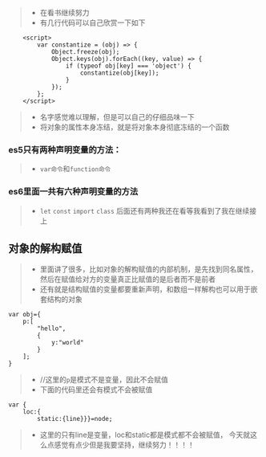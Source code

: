 > * 在看书继续努力
> * 有几行代码可以自己欣赏一下如下
```
    <script>
        var constantize = (obj) => {
            Object.freeze(obj);
            Object.keys(obj).forEach((key, value) => {
                if (typeof obj[key] === 'object') {
                    constantize(obj[key]);
                }
            });
        };
    </script>
```
> * 名字感觉难以理解，但是可以自己的仔细品味一下
> * 将对象的属性本身冻结，就是将对象本身彻底冻结的一个函数
### es5只有两种声明变量的方法：
> * `var命令`和`function命令`
### es6里面一共有六种声明变量的方法
> * `let` `const` `import` `class`
后面还有两种我还在看等我看到了我在继续接上
## 对象的解构赋值
> * 里面讲了很多，比如对象的解构赋值的内部机制，是先找到同名属性，然后在赋值给对方的变量真正比赋值的是后者而不是前者
> * 还有就是结构赋值的变量都要重新声明，和数组一样解构也可以用于嵌套结构的对象
```
var obj={
    p:[
        "hello",
        {
            y:"world"
        }
    ];
}
```
>* //这里的`p`是模式不是变量，因此不会赋值
> * 下面的代码里还会有模式不会被赋值
```
var {
    loc:{
        static:{line}}}=node;

```
> * 这里的只有line是变量，loc和static都是模式都不会被赋值，
今天就这么点感觉有点少但是我要坚持，继续努力！！！！
